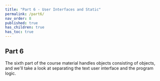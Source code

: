 ```yaml
---
title: "Part 6 - User Interfaces and Static"
permalink: /part6/
nav_order: 8
published: true
has_children: true
has_toc: true
---
```


## Part 6

The sixth part of the course material handles objects consisting of objects, and we'll take a look at separating the text user interface and the program logic.
